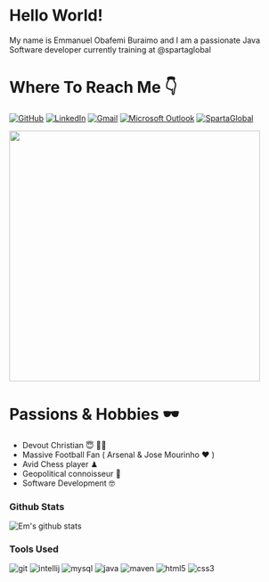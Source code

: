# Hello World! 
My name is Emmanuel Obafemi Buraimo and I am a passionate Java Software developer currently training at @spartaglobal

# Where To Reach Me 👇

[![GitHub](https://img.shields.io/badge/github-%23181717.svg?&style=for-the-badge&logo=github&logoColor=white)](https://github.com/Zinan10/)
[![LinkedIn](https://img.shields.io/badge/linkedin-%230077B5.svg?&style=for-the-badge&logo=linkedin&logoColor=white)](https://www.linkedin.com/in/emmanuel-buraimo-7037b612b/)
[![Gmail](https://img.shields.io/badge/Gmail-%23D14836.svg?&style=for-the-badge&logo=gmail&logoColor=red)](mailto:emmanueloburaimo@gmail.com)
[![Microsoft Outlook](https://img.shields.io/badge/Microsoft%20Outlook-%230078D4.svg?&style=for-the-badge&logo=microsoft-outlook&logoColor=white)](mailto:EBuraimo@spartaglobal.com)
[![SpartaGlobal](https://img.shields.io/badge/Sparta%20Global-%23CC6699.svg?&style=for-the-badge&logo=spartaglobal&logoColor=white)](https://www.spartaglobal.com/)

<img src="https://rapidapi.com/blog/wp-content/uploads/2017/01/octocat.gif" width = "450px">

# Passions & Hobbies 🕶
- Devout Christian 😇 🙏🏽
- Massive Football Fan ( Arsenal & Jose Mourinho ❤️ )
- Avid Chess player ♟
- Geopolitical connoisseur 🤯
- Software Development 🤓

### Github Stats

![Em's github stats](https://github-readme-stats.vercel.app/api?username=Zinan10&count_private=true)


### Tools Used

![git](https://img.shields.io/badge/git-%23F05032.svg?&style=for-the-badge&logo=git&logoColor=white)
![intellij](https://img.shields.io/badge/intelliJ%20IDEA-%23000000.svg?&style=for-the-badge&logo=intellij-idea&logoColor=white)
![mysql](https://img.shields.io/badge/mysql-%2300f.svg?&style=for-the-badge&logo=mysql&logoColor=white)
![java](https://img.shields.io/badge/java-%23ED8B00.svg?&style=for-the-badge&logo=java&logoColor=white)
![maven](https://img.shields.io/badge/Apache%20Maven-%23C71A36.svg?&style=for-the-badge&logo=apache-maven&logoColor=white)
![html5](https://img.shields.io/badge/html5%20-%23E34F26.svg?&style=for-the-badge&logo=html5&logoColor=white)
![css3](https://img.shields.io/badge/css3%20-%231572B6.svg?&style=for-the-badge&logo=css3&logoColor=white)



<!--
**Zinan10/Zinan10** is a ✨ _special_ ✨ repository because its `README.md` (this file) appears on your GitHub profile.


Here are some ideas to get you started:

- 🔭 I’m currently working on ...
- 🌱 I’m currently learning ...
- 👯 I’m looking to collaborate on ...
- 🤔 I’m looking for help with ...
- 💬 Ask me about ...
- 📫 How to reach me: ...
- 😄 Pronouns: ...
- ⚡ Fun fact: ...
-->
